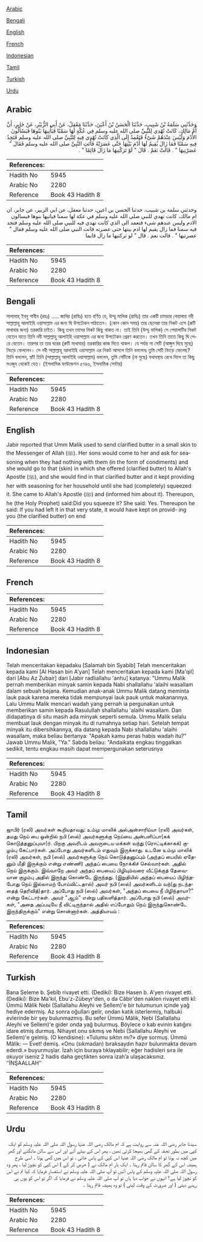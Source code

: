 [Arabic](#arabic)

[Bengali](#bengali)

[English](#english)

[French](#french)

[Indonesian](#indonesian)

[Tamil](#tamil)

[Turkish](#turkish)

[Urdu](#urdu)

## Arabic


<div dir="rtl" lang="ar" style={{fontSize:'larger',backgroundColor:'#f8f9fa',padding:20}}>
وَحَدَّثَنِي سَلَمَةُ بْنُ شَبِيبٍ، حَدَّثَنَا الْحَسَنُ بْنُ أَعْيَنَ، حَدَّثَنَا مَعْقِلٌ، عَنْ أَبِي الزُّبَيْرِ، عَنْ جَابِرٍ، أَنَّ أُمَّ مَالِكٍ، كَانَتْ تُهْدِي لِلنَّبِيِّ صلى الله عليه وسلم فِي عُكَّةٍ لَهَا سَمْنًا فَيَأْتِيهَا بَنُوهَا فَيَسْأَلُونَ الأُدْمَ وَلَيْسَ عِنْدَهُمْ شَىْءٌ فَتَعْمِدُ إِلَى الَّذِي كَانَتْ تُهْدِي فِيهِ لِلنَّبِيِّ صلى الله عليه وسلم فَتَجِدُ فِيهِ سَمْنًا فَمَا زَالَ يُقِيمُ لَهَا أُدْمَ بَيْتِهَا حَتَّى عَصَرَتْهُ فَأَتَتِ النَّبِيَّ صلى الله عليه وسلم فَقَالَ ‏"‏ عَصَرْتِيهَا ‏"‏ ‏.‏ قَالَتْ نَعَمْ ‏.‏ قَالَ ‏"‏ لَوْ تَرَكْتِيهَا مَا زَالَ قَائِمًا ‏"‏ ‏.‏
</div>
<div style={{backgroundColor:'#f8f9fa',padding:20, marginBottom: 10}}><table> <thead> <tr> <th>References:</th> <th></th> </tr> </thead> <tbody><tr><td>Hadith No</td><td>5945</td></tr><tr><td>Arabic No</td><td>2280</td></tr><tr><td>Reference</td><td>Book 43 Hadith 8</td></tr></tbody></table></div>


<div dir="rtl" lang="ar" style={{fontSize:'larger',backgroundColor:'#f8f9fa',padding:20}}>
وحدثني سلمة بن شبيب، حدثنا الحسن بن اعين، حدثنا معقل، عن ابي الزبير، عن جابر، ان ام مالك، كانت تهدي للنبي صلى الله عليه وسلم في عكة لها سمنا فياتيها بنوها فيسالون الادم وليس عندهم شىء فتعمد الى الذي كانت تهدي فيه للنبي صلى الله عليه وسلم فتجد فيه سمنا فما زال يقيم لها ادم بيتها حتى عصرته فاتت النبي صلى الله عليه وسلم فقال " عصرتيها " . قالت نعم . قال " لو تركتيها ما زال قايما
</div>
<div style={{backgroundColor:'#f8f9fa',padding:20, marginBottom: 10}}><table> <thead> <tr> <th>References:</th> <th></th> </tr> </thead> <tbody><tr><td>Hadith No</td><td>5945</td></tr><tr><td>Arabic No</td><td>2280</td></tr><tr><td>Reference</td><td>Book 43 Hadith 8</td></tr></tbody></table></div>

## Bengali


<div dir="ltr" lang="bn" style={{fontSize:'larger',backgroundColor:'#f8f9fa',padding:20}}>
সালামাহ্ ইবনু শাবীব (রহঃ) ..... জাবির (রাযিঃ) হতে বর্ণিত যে, উম্মু মালিক (রাযিঃ) তার একটি চামড়ার পেয়ালায় নবী সাল্লাল্লাহু আলাইহি ওয়াসাল্লাম এর জন্য ঘি উপঢৌকন পাঠাতেন। (কোন কোন সময়) তার ছেলেরা তার নিকট এসে (রুটি মাখাবার জন্য) তরকারি চাইত। কিন্তু তখন তাদের নিকট কিছু থাকত না। তাই তিনি (উম্মু মালিক) সে পেয়ালাটির নিকট যেতেন যাতে তিনি নবী সাল্লাল্লাহু আলাইহি ওয়াসাল্লাম এর জন্য উপঢৌকন প্রেরণ করতেন। তখন তিনি তাতে কিছু ঘি পেয়ে যেতেন। তারপর তা তার ঘরের (রুটি মাখাবার) তরকারির কাজ দিতে থাকল। যে পর্যন্ত না সেটি (আঙ্গুল দিয়ে মুছে) নিংড়ে ফেললেন। সে নবী সাল্লাল্লাহু আলাইহি ওয়াসাল্লাম এর নিকট আসলে তিনি বললেনঃ তুমি সেটি নিংড়ে ফেলেছ? তিনি বললেন, হ্যাঁ! তিনি (সাল্লাল্লাহু আলাইহি ওয়াসাল্লাম) বললেন, তুমি সেটিকে (না মুছে) যথাবস্থায় রেখে দিলে তা কিছু মওজুদ থেকেই যেত। (ইসলামিক ফাউন্ডেশন ৫৭৪৬, ইসলামিক সেন্টার)
</div>
<div style={{backgroundColor:'#f8f9fa',padding:20, marginBottom: 10}}><table> <thead> <tr> <th>References:</th> <th></th> </tr> </thead> <tbody><tr><td>Hadith No</td><td>5945</td></tr><tr><td>Arabic No</td><td>2280</td></tr><tr><td>Reference</td><td>Book 43 Hadith 8</td></tr></tbody></table></div>

## English


<div dir="ltr" lang="en" style={{fontSize:'larger',backgroundColor:'#f8f9fa',padding:20}}>
Jabir reported that Umm Malik used to send clarified butter in a small skin to the Messenger of Allah (ﷺ). Her sons would come to her and ask for seasoning when they had nothing with them (in the form of condiments) and she would go to that (skin) in which she offered (clarified butter) to Allah's Apostle (ﷺ), and she would find in that clarified butter and it kept providing her with seasoning for her household until she had (completely) squeezed it. She came to Allah's Apostle (ﷺ) and (informed him about it). Thereupon, he (the Holy Prophet) said:Did you squeeze it? She said: Yes. Thereupon he said: If you had left it in that very state, it would have kept on provid- ing you (the clarified butter) on end
</div>
<div style={{backgroundColor:'#f8f9fa',padding:20, marginBottom: 10}}><table> <thead> <tr> <th>References:</th> <th></th> </tr> </thead> <tbody><tr><td>Hadith No</td><td>5945</td></tr><tr><td>Arabic No</td><td>2280</td></tr><tr><td>Reference</td><td>Book 43 Hadith 8</td></tr></tbody></table></div>

## French


<div dir="ltr" lang="fr" style={{fontSize:'larger',backgroundColor:'#f8f9fa',padding:20}}>

</div>
<div style={{backgroundColor:'#f8f9fa',padding:20, marginBottom: 10}}><table> <thead> <tr> <th>References:</th> <th></th> </tr> </thead> <tbody><tr><td>Hadith No</td><td>5945</td></tr><tr><td>Arabic No</td><td>2280</td></tr><tr><td>Reference</td><td>Book 43 Hadith 8</td></tr></tbody></table></div>

## Indonesian


<div dir="ltr" lang="id" style={{fontSize:'larger',backgroundColor:'#f8f9fa',padding:20}}>
Telah menceritakan kepadaku [Salamah bin Syabib] Telah menceritakan kepada kami [Al Hasan bin A'yan] Telah menceritakan kepada kami [Ma'qil] dari [Abu Az Zubair] dari [Jabir radliallahu 'anhu] katanya: "Ummu Malik pernah memberikan minyak samin kepada Nabi shallallahu 'alaihi wasallam dalam sebuah bejana. Kemudian anak-anak Ummu Malik datang meminta lauk pauk karena mereka tidak mempunyai lauk pauk untuk makanannya. Lalu Ummu Malik mencari wadah yang pernah ia pergunakan untuk memberikan samin kepada Rasulullah shallallahu 'alaihi wasallam. Dan didapatinya di situ masih ada minyak seperti semula. Ummu Malik selalu membuat lauk dengan minyak itu di rumahnya setiap hari. Setelah tempat minyak itu dibersihkannya, dia datang kepada Nabi shallallahu 'alaihi wasallam, maka beliau bertanya: "Apakah kamu peras habis wadah itu?" Jawab Ummu Malik, "Ya." Sabda beliau: "Andaikata engkau tinggalkan sedikit, tentu engkau masih dapat mempergunakan seterusnya
</div>
<div style={{backgroundColor:'#f8f9fa',padding:20, marginBottom: 10}}><table> <thead> <tr> <th>References:</th> <th></th> </tr> </thead> <tbody><tr><td>Hadith No</td><td>5945</td></tr><tr><td>Arabic No</td><td>2280</td></tr><tr><td>Reference</td><td>Book 43 Hadith 8</td></tr></tbody></table></div>

## Tamil


<div dir="ltr" lang="ta" style={{fontSize:'larger',backgroundColor:'#f8f9fa',padding:20}}>
ஜாபிர் (ரலி) அவர்கள் கூறியதாவது: உம்மு மாலிக் அல்அன்சாரிய்யா (ரலி) அவர்கள், தமது நெய் பை ஒன்றில் நபி (ஸல்) அவர்களுக்கு நெய்யை அன்பளிப்பா(கக் கொடுத்தனுப்புவா)ர். பிறகு அவரிடம் அவருடைய மக்கள் வந்து (ரொட்டிக்காகக்) குழம்பு கேட்பார்கள். அப்போது அவர்களிடம் எதுவும் இருக்காது. உடனே உம்மு மாலிக் (ரலி) அவர்கள், நபி (ஸல்) அவர்களுக்கு நெய் கொடுத்தனுப்பும் (அந்தப் பையில் ஏதேனும் மீதி இருக்கும் என்று எண்ணி) அந்தப் பையை நோக்கிச் செல்வார்கள். அதில் நெய் இருக்கும். இவ்வாறே அவர் அந்தப் பையைப் பிழியும்வரை வீட்டுக்குத் தேவையான குழம்பு அதில் இருந்து கொண்டே இருந்தது. (இறுதியில் அந்தப் பையைப் பிழிந்தபோது நெய் இல்லாமற் போய்விட்டதால்) அவர் நபி (ஸல்) அவர்களிடம் வந்(து நடந்ததைத் தெரிவித்)தார். அப்போது நபி (ஸல்) அவர்கள், "அந்தப் பையை நீ பிழிந்தாயா?" என்று கேட்டார்கள். அவர் "ஆம்" என்று பதிலளித்தார். அப்போது நபி (ஸல்) அவர்கள், "அதை அப்படியே நீ விட்டிருந்தால் அதில் எப்போதும் நெய் இருந்துகொண்டே இருந்திருக்கும்" என்று சொன்னார்கள். அத்தியாயம் :
</div>
<div style={{backgroundColor:'#f8f9fa',padding:20, marginBottom: 10}}><table> <thead> <tr> <th>References:</th> <th></th> </tr> </thead> <tbody><tr><td>Hadith No</td><td>5945</td></tr><tr><td>Arabic No</td><td>2280</td></tr><tr><td>Reference</td><td>Book 43 Hadith 8</td></tr></tbody></table></div>

## Turkish


<div dir="ltr" lang="tr" style={{fontSize:'larger',backgroundColor:'#f8f9fa',padding:20}}>
Bana Seleme b. Şebîb rivayet etti. (Dediki): Bize Hasen b. A'yen rivayet etti. (Dediki): Bize Ma'kıl, Ebu'z-Zübeyr'den, o da Câbir'den naklen rivayet etti kî: Ümmü Mâlik Nebi (Sallallahu Aleyhi ve Sellem)'e bir tulumunun içinde yağ hediye edermiş. Az sonra oğulları gelir, ondan katık isterlermiş, halbuki evlerinde bir şey bulunmazmış. Bu sefer Ümmü Mâlik, Nebi (Sallallahu Aleyhi ve Sellem)'e gider onda yağ bulurmuş. Böylece o kab evinin katığını idare etmiş durmuş. Nihayet onu sıkmış ve Nebi (Sallallahu Aleyhi ve Sellem)'e gelmiş. (O kendisine): «Tulumu sıktın mı?» diye sormuş. Ümmü Mâlik: — Evet! demiş. «Onu (sıkmadan) bıraksaydın hazır bulunmakta devam ederdi.» buyurmuşlar. İzah için buraya tıklayabilir; eğer hadisleri sıra ile okuyor iseniz 2 hadis daha geçtikten sonra izah’a ulaşacaksınız. ‘’İNŞAALLAH’’
</div>
<div style={{backgroundColor:'#f8f9fa',padding:20, marginBottom: 10}}><table> <thead> <tr> <th>References:</th> <th></th> </tr> </thead> <tbody><tr><td>Hadith No</td><td>5945</td></tr><tr><td>Arabic No</td><td>2280</td></tr><tr><td>Reference</td><td>Book 43 Hadith 8</td></tr></tbody></table></div>

## Urdu


<div dir="rtl" lang="ur" style={{fontSize:'larger',backgroundColor:'#f8f9fa',padding:20}}>
سیدنا جابر رضی اللہ عنہ سے روایت ہے کہ ام مالک رضی اللہ عنہا رسول اللہ صلی اللہ علیہ وسلم کو ایک کپی میں بطور تحفہ کے گھی بھیجا کرتی تھیں ، پھر اس کے بیٹے آتے اور اس سے سالن مانگتے اور گھر میں کچھ نہ ہوتا تو ام مالک رضی اللہ عنہا اس کپی کے پاس جاتی ، تو اس میں گھی ہوتا ۔ اسی طرح ہمیشہ اس کے گھر کا سالن قائم رہتا ۔ ایک بار ام مالک نے ( حرص کر کے ) اس کپی کو نچوڑ لیا ، پھر وہ رسول اللہ صلی اللہ علیہ وسلم کے پاس آئیں تو آپ صلی اللہ علیہ وسلم نے استفسار فرمایا کہ کیا تم نے اس کو نچوڑ لیا ہے؟ انہوں نے جواب دیا ہاں تو آپ صلی اللہ علیہ وسلم نے فرمایا کہ اگر تو اس کو یوں ہی رہنے دیتی ( اور ضرورت کے وقت لیتی ) تو وہ ہمیشہ قائم رہتا ۔
</div>
<div style={{backgroundColor:'#f8f9fa',padding:20, marginBottom: 10}}><table> <thead> <tr> <th>References:</th> <th></th> </tr> </thead> <tbody><tr><td>Hadith No</td><td>5945</td></tr><tr><td>Arabic No</td><td>2280</td></tr><tr><td>Reference</td><td>Book 43 Hadith 8</td></tr></tbody></table></div>